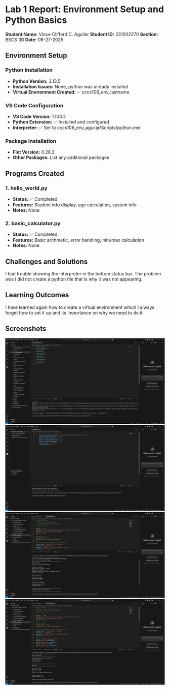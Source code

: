 # Lab 1 Report: Environment Setup and Python Basics

**Student Name:** Vince Clifford C. Aguilar
**Student ID:** 231002270
**Section:** BSCS 3B
**Date:** 08-27-2025

## Environment Setup

### Python Installation
- **Python Version:** 3.13.5
- **Installation Issues:** None, python was already installed
- **Virtual Environment Created:** ✅ cccs106_env_lastname

### VS Code Configuration
- **VS Code Version:** 1.103.2
- **Python Extension:** ✅ Installed and configured
- **Interpreter:** ✅ Set to cccs106_env_aguilar/Scripts/python.exe

### Package Installation
- **Flet Version:** 0.28.3
- **Other Packages:** List any additional packages

## Programs Created

### 1. hello_world.py
- **Status:** ✅ Completed
- **Features:** Student info display, age calculation, system info
- **Notes:** None

### 2. basic_calculator.py
- **Status:** ✅ Completed
- **Features:** Basic arithmetic, error handling, min/max calculation
- **Notes:** None

## Challenges and Solutions

I had trouble showing the interpreter in the bottom status bar. The problem was I did not create a python file that is why it was not appearing.

## Learning Outcomes

I have learned again how to create a virtual environment which I always forget how to set it up and its importance on why we need to do it.

## Screenshots
![environment_setup](lab1_screenshots/environment_setup.png "environment_setup")
![vscode_setup](lab1_screenshots/vscode_setup.png "vscode_setup") 
![hello_world_output](lab1_screenshots/hello_world_output.png "hello_world_output") 
![asic_calculator_output](lab1_screenshots/basic_calculator_output.png "basic_calculator_output")